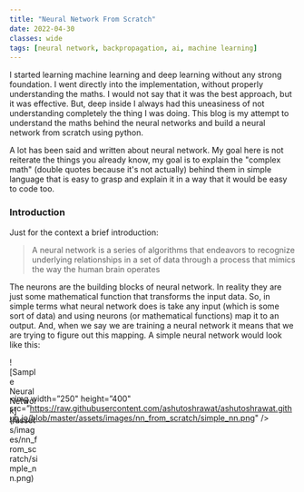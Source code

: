 ```yaml
---
title: "Neural Network From Scratch"
date: 2022-04-30
classes: wide
tags: [neural network, backpropagation, ai, machine learning]
---
```

I started learning machine learning and deep learning without any strong foundation. I went directly into the implementation, without properly understanding the maths. I would not say that it was the best approach, but it was effective. But, deep inside I always had this uneasiness of not understanding completely the thing I was doing. This blog is my attempt to understand the maths behind the neural networks and build a neural network from scratch using python. 

A lot has been said and written about neural network. My goal here is not reiterate the things you already know, my goal is to explain the "complex math" (double quotes because it's not actually) behind them in simple language that is easy to grasp and explain it in a way that it would be easy to code too.

### Introduction
Just for the context a brief introduction:
>A neural network is a series of algorithms that endeavors to recognize underlying relationships in a set of data through a process that mimics the way the human brain operates

The neurons are the building blocks of neural network. In reality they are just some mathematical function that transforms the input data. So, in simple terms what neural network does is take any input (which is some sort of data) and using neurons (or mathematical functions) map it to an output. And, when we say we are training a neural network it means that we are trying to figure out this mapping. A simple neural network would look like this:

<div style="width:50px; height:50px">
![Sample Neural Network](/assets/images/nn_from_scratch/simple_nn.png)
</div>

<img width=”250" height=”400" src=”https://raw.githubusercontent.com/ashutoshrawat/ashutoshrawat.github.io/blob/master/assets/images/nn_from_scratch/simple_nn.png" />
